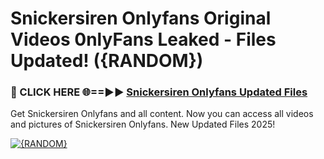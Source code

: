# Snickersiren Onlyfans Original Videos 0nlyFans Leaked - Files Updated! ({RANDOM})

<h3>🔴 CLICK HERE 🌐==►► <a href="https://betterlinks.top/A2PfLJ" rel="nofollow">Snickersiren Onlyfans Updated Files</a></h3>

Get Snickersiren Onlyfans and all content. Now you can access all videos and pictures of Snickersiren Onlyfans. New Updated Files 2025!

[![{RANDOM}](https://i.imgur.com/ppqm5kG.gif)](https://betterlinks.top/A2PfLJ)